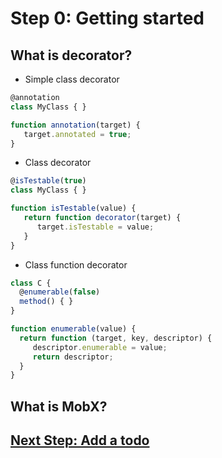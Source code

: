 # Step 0: Getting started

## What is decorator?

- Simple class decorator

```javascript
@annotation
class MyClass { }

function annotation(target) {
   target.annotated = true;
}
```

- Class decorator

```javascript
@isTestable(true)
class MyClass { }

function isTestable(value) {
   return function decorator(target) {
      target.isTestable = value;
   }
}
```

- Class function decorator

```javascript
class C {
  @enumerable(false)
  method() { }
}

function enumerable(value) {
  return function (target, key, descriptor) {
     descriptor.enumerable = value;
     return descriptor;
  }
}
```


## What is MobX?




## [Next Step: Add a todo](STEP_1.md)
